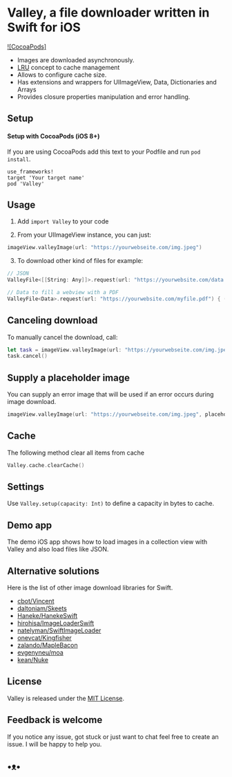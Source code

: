# Valley, a file downloader written in Swift for iOS

[![CocoaPods]](https://cocoapods.org/pods/Valley)

* Images are downloaded asynchronously.
* [LRU](https://en.wikipedia.org/wiki/Cache_replacement_policies#Least_recently_used_(LRU)) concept to cache management
* Allows to configure cache size.
* Has extensions and wrappers for UIImageView, Data, Dictionaries and Arrays 
* Provides closure properties manipulation and error handling.

## Setup

#### Setup with CocoaPods (iOS 8+)

If you are using CocoaPods add this text to your Podfile and run `pod install`.

```
use_frameworks!
target 'Your target name'
pod 'Valley'
```
## Usage

1. Add `import Valley` to your code

2. From your UIImageView instance, you can just:
```Swift
imageView.valleyImage(url: "https://yourwebseite.com/img.jpeg")
```
3. To download other kind of files for example:
```Swift
// JSON
ValleyFile<[[String: Any]]>.request(url: "https://yourwebsite.com/data.json") { (json) in }

// Data to fill a webview with a PDF
ValleyFile<Data>.request(url: "https://yourwebsite.com/myfile.pdf") { (data) in }
```
## Canceling download

To manually cancel the download, call:
```Swift
let task = imageView.valleyImage(url: "https://yourwebseite.com/img.jpeg")
task.cancel()
```


## Supply a placeholder image

You can supply an error image that will be used if an error occurs during image download.

```Swift
imageView.valleyImage(url: "https://yourwebseite.com/img.jpeg", placeholder: image)
```

## Cache
The following method clear all items from cache

```Swift
Valley.cache.clearCache()
```

## Settings

Use `Valley.setup(capacity: Int)` to define a capacity in bytes to cache.

## Demo app

The demo iOS app shows how to load images in a collection view with Valley and also load files like JSON.

## Alternative solutions

Here is the list of other image download libraries for Swift.

* [cbot/Vincent](https://github.com/cbot/Vincent)
* [daltoniam/Skeets](https://github.com/daltoniam/Skeets)
* [Haneke/HanekeSwift](https://github.com/Haneke/HanekeSwift)
* [hirohisa/ImageLoaderSwift](https://github.com/hirohisa/ImageLoaderSwift)
* [natelyman/SwiftImageLoader](https://github.com/natelyman/SwiftImageLoader)
* [onevcat/Kingfisher](https://github.com/onevcat/Kingfisher)
* [zalando/MapleBacon](https://github.com/zalando/MapleBacon)
* [evgenyneu/moa](https://github.com/evgenyneu/moa/)
* [kean/Nuke](https://github.com/kean/Nuke)

## License

Valley is released under the [MIT License](LICENSE).

## Feedback is welcome

If you notice any issue, got stuck or just want to chat feel free to create an issue. I will be happy to help you.

## •ᴥ•
